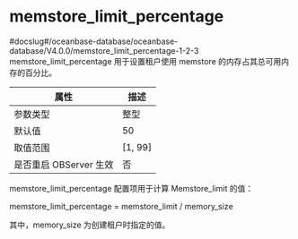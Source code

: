memstore_limit_percentage 
==============================================
#docslug#/oceanbase-database/oceanbase-database/V4.0.0/memstore_limit_percentage-1-2-3
memstore_limit_percentage 用于设置租户使用 memstore 的内存占其总可用内存的百分比。


|      **属性**      |  **描述**   |
|------------------|-----------|
| 参数类型             | 整型        |
| 默认值              | 50        |
| 取值范围             | \[1, 99\] |
| 是否重启 OBServer 生效 | 否         |



memstore_limit_percentage 配置项用于计算 Memstore_limit 的值：

memstore_limit_percentage = memstore_limit / memory_size

其中，memory_size 为创建租户时指定的值。
